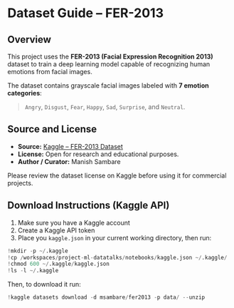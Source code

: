 # Dataset Guide – FER-2013

## Overview
This project uses the **FER-2013 (Facial Expression Recognition 2013)** dataset to train a deep learning model capable of recognizing human emotions from facial images.

The dataset contains grayscale facial images labeled with **7 emotion categories**:
> `Angry`, `Disgust`, `Fear`, `Happy`, `Sad`, `Surprise`, and `Neutral`.

## Source and License
- **Source:** [Kaggle – FER-2013 Dataset](https://www.kaggle.com/datasets/msambare/fer2013)  
- **License:** Open for research and educational purposes.  
- **Author / Curator:** Manish Sambare  

Please review the dataset license on Kaggle before using it for commercial projects.

## Download Instructions (Kaggle API)

1. Make sure you have a Kaggle account
2. Create a Kaggle API token
3. Place you `kaggle.json` in your current working directory, then run:

```python
!mkdir -p ~/.kaggle
!cp /workspaces/project-ml-datatalks/notebooks/kaggle.json ~/.kaggle/
!chmod 600 ~/.kaggle/kaggle.json
!ls -l ~/.kaggle
```

Then, to download it run:
```python
!kaggle datasets download -d msambare/fer2013 -p data/ --unzip
```